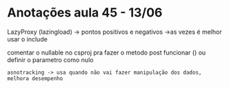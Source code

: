 # Anotações aula 45 - 13/06

LazyProxy (lazingload) -> pontos positivos e negativos ->as vezes é melhor usar o include

comentar o nullable no csproj pra fazer o metodo post funcionar (<!-- <Nullable>enable</Nullable> -->)
ou definir o parametro como nulo

    asnotracking -> usa quando não vai fazer manipulação dos dados, melhora desempenho

